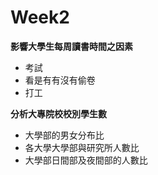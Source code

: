 # Week2  
**影響大學生每周讀書時間之因素**  
- 考試  
- 看是有有沒有偷卷  
- 打工  
 
**分析大專院校校別學生數**  
- 大學部的男女分布比  
- 各大學大學部與研究所人數比  
- 大學部日間部及夜間部的人數比 

